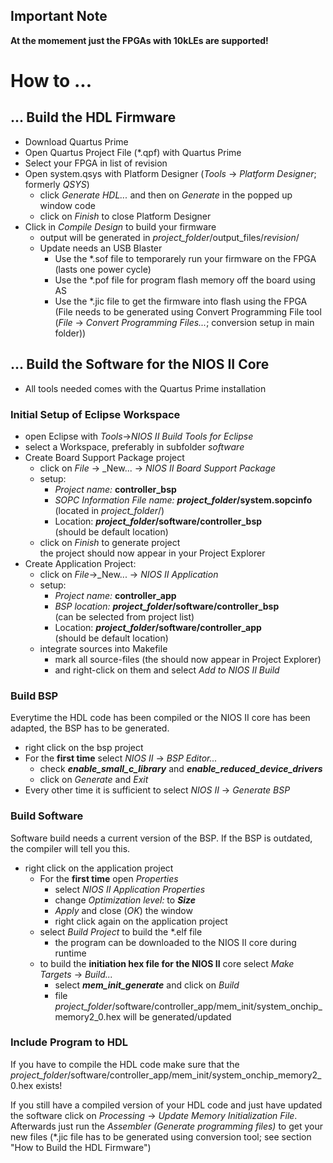 ## Important Note

**At the momement just the FPGAs with 10kLEs are supported!**


# How to ...


## ... Build the HDL Firmware

- Download Quartus Prime
- Open Quartus Project File (\*.qpf) with Quartus Prime
- Select your FPGA in list of revision
- Open system.qsys with Platform Designer (_Tools_ -> _Platform Designer_; formerly _QSYS_)
  - click _Generate HDL..._ and then on _Generate_ in the popped up window code
  - click on _Finish_ to close Platform Designer
- Click in _Compile Design_ to build your firmware
  - output will be generated in _project\_folder_/output_files/_revision_/
  - Update needs an USB Blaster
    - Use the *.sof file to temporarely run your firmware on the FPGA (lasts one power cycle)
	- Use the *.pof file for program flash memory off the board using AS
	- Use the *.jic file to get the firmware into flash using the FPGA  
	(File needs to be generated using Convert Programming File tool (_File_ -> _Convert Programming Files..._; conversion setup in main folder))


## ... Build the Software for the NIOS II Core

- All tools needed comes with the Quartus Prime installation


### Initial Setup of Eclipse Workspace

- open Eclipse with _Tools_->_NIOS II Build Tools for Eclipse_
- select a Workspace, preferably in subfolder _software_
- Create Board Support Package project
  - click on _File_ -> _New... -> _NIOS II Board Support Package_
  - setup:
    - _Project name:_ **controller\_bsp**
	- _SOPC Information File name:_ **_project\_folder_/system.sopcinfo**  
	  (located in _project\_folder_/)
	- Location: **_project\_folder_/software/controller\_bsp**  
	  (should be default location)
  - click on _Finish_ to generate project  
    the project should now appear in your Project Explorer
- Create Application Project:
  - click on _File_->_New... -> _NIOS II Application_
  - setup:
    - _Project name:_ **controller\_app**
	- _BSP location:_ **_project\_folder_/software/controller\_bsp**  
	  (can be selected from project list)
	- Location: **_project\_folder_/software/controller\_app**  
	  (should be default location)
  - integrate sources into Makefile
    - mark all source-files 
	 (the should now appear in Project Explorer)
	- and right-click on them and select _Add to NIOS II Build_


### Build BSP

Everytime the HDL code has been compiled or the NIOS II core has been adapted, the BSP has to be generated.
- right click on the bsp project
- For the **first time** select _NIOS II_ -> _BSP Editor..._
  - check **_enable\_small\_c\_library_** and **_enable\_reduced\_device\_drivers_**
  - click on _Generate_ and _Exit_ 
- Every other time it is sufficient to select _NIOS II_ -> _Generate BSP_


### Build Software

Software build needs a current version of the BSP. If the BSP is outdated, the compiler will tell you this.

- right click on the application project
  - For the **first time** open _Properties_
    - select _NIOS II Application Properties_
	- change _Optimization level:_ to **_Size_**
	- _Apply_ and close (_OK_) the window
	- right click again on the application project
  - select _Build Project_ to build the *.elf file
    - the program can be downloaded to the NIOS II core during runtime
  - to build the **initiation hex file for the NIOS II** core select _Make Targets_ -> _Build..._
    - select **_mem\_init\_generate_** and click on _Build_
	- file _project\_folder_/software/controller\_app/mem\_init/system\_onchip\_memory2\_0.hex will be generated/updated


### Include Program to HDL

If you have to compile the HDL code make sure that the _project\_folder_/software/controller\_app/mem\_init/system\_onchip\_memory2\_0.hex exists!

If you still have a compiled version of your HDL code and just have updated the software click on _Processing_ -> _Update Memory Initialization File_. Afterwards just run the _Assembler (Generate programming files)_ to get your new files (\*.jic file has to be generated using conversion tool; see section  "How to Build the HDL Firmware")
